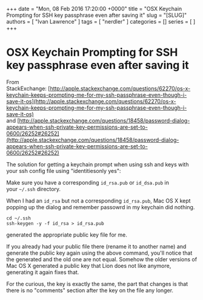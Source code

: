 +++
date = "Mon, 08 Feb 2016 17:20:00 +0000"
title = "OSX Keychain Prompting for SSH key passphrase even after saving it"
slug = "[SLUG]"
authors = [ "Ivan Lawrence" ]
tags = [ "nerdler" ]
categories = []
series = [ ]
+++

# OSX Keychain Prompting for SSH key passphrase even after saving it

From StackExchange: [http://apple.stackexchange.com/questions/62270/os-x-keychain-keeps-prompting-me-for-my-ssh-passphrase-even-though-i-save-it-os](http://apple.stackexchange.com/questions/62270/os-x-keychain-keeps-prompting-me-for-my-ssh-passphrase-even-though-i-save-it-os)  
and [http://apple.stackexchange.com/questions/18458/password-dialog-appears-when-ssh-private-key-permissions-are-set-to-0600/26252#26252](http://apple.stackexchange.com/questions/18458/password-dialog-appears-when-ssh-private-key-permissions-are-set-to-0600/26252#26252)  
  
The solution for getting a keychain prompt when using ssh and keys with your ssh config file using "identitiesonly yes":  

Make sure you have a corresponding `id_rsa.pub` or `id_dsa.pub` in your `~/.ssh` directory.

When I had an `id_rsa` but not a corresponding `id_rsa.pub`, Mac OS X kept popping up the dialog and remember passowrd in my keychain did nothing.

```
cd ~/.ssh
ssh-keygen -y -f id_rsa > id_rsa.pub
```

generated the appropriate public key file for me.

If you already had your public file there (rename it to another name) and generate the public key again using the above command, you'll notice that the generated and the old one are not equal. Somehow the older versions of Mac OS X generated a public key that Lion does not like anymore, generating it again fixes that.

For the curious, the key is exactly the same, the part that changes is that there is no "comments" section after the key on the file any longer.